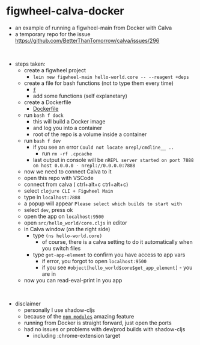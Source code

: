 # figwheel-calva-docker

- an example of running a figwheel-main from Docker with Calva
- a temporary repo for the issue https://github.com/BetterThanTomorrow/calva/issues/296

<br/>

- steps taken:
  - create a figwheel project
    - `lein new figwheel-main hello-world.core -- --reagent +deps`
  - create a file for bash functions (not to type them every time)
    - [`f`](./f)
    - add some functions (self explanetary)
  - create a Dockerfile
    - [Dockerfile](./Dockerfile)
  - run `bash f dock`
    - this will build a Docker image
    - and log you into a container
    - root of the repo is a volume inside a container
  - run `bash f dev`
    - if you see an error `Could not locate nrepl/cmdline__ ..`
      - run `rm -rf .cpcache`
    - last output in console will be `nREPL server started on port 7888 on host 0.0.0.0 - nrepl://0.0.0.0:7888`
  - now we need to connect Calva to it
  - open this repo with VSCode
  - connect from calva ( ctrl+alt+c ctrl+alt+c)
  - select `clojure CLI + Figwheel Main`
  - type in `localhost:7888`
  - a popup will appear `Please select which builds to start with`
  - select `dev`, press ok
  - open the app on `localhost:9500`
  - open `src/hello_world/core.cljs` in editor
  - in Calva window (on the right side) 
    - type `(ns hello-world.core)`
      - of course, there is a calva setting to do it automatically when you switch files
    - type `get-app-element` to confirm you have access to app vars
      - if error, you forgot to open `localhost:9500`
      - if you see `#object[hello_world$core$get_app_element]` - you are in
  - now you can read-eval-print in you app

<br/>

- disclaimer
  - personally I use shadow-cljs
  - because of the [`npm modules`](https://shadow-cljs.github.io/docs/UsersGuide.html#_using_npm_packages) amazing feature   
  - running from Docker is straight forward, just open the ports
  - had no issues or problems with dev/prod builds with shadow-cljs
    - including :chrome-extension target

